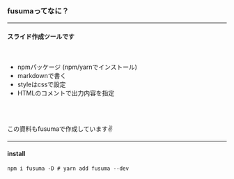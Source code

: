 <!-- section-title: fusumaとは -->

### fusumaってなに？
---

#### スライド作成ツールです
<br/>



- npmパッケージ (npm/yarnでインストール)
- markdownで書く
- styleはcssで設定
- HTMLのコメントで出力内容を指定

<br/>
<br/>

この資料もfusumaで作成しています✌️

---
#### install

```
npm i fusuma -D # yarn add fusuma --dev
```


